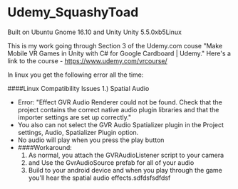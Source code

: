 # Udemy_SquashyToad

Built on Ubuntu Gnome 16.10 and Unity Unity 5.5.0xb5Linux 

This is my work going through Section 3 of the Udemy.com couse "Make Mobile VR Games in Unity with C#  for Google Cardboard | Udemy."
Here's a link to the course - https://www.udemy.com/vrcourse/

In linux you get the following error all the time:

####Linux Compatibility Issues
1.) Spatial Audio  
  
  * Error: "Effect GVR Audio Renderer could not be found. Check that the project contains the correct native audio plugin libraries and that the importer settings are set up correctly."
  * You also can not select the GVR Audio Spatializer plugin in the Project settings, Audio, Spatializer Plugin option.  
  * No audio will play when you press the play button
  * ####Workaround: 
    1. As normal, you attach the GVRAudioListener script to your camera
    2. and Use the GvrAudioSource prefab for all of your audio
    3. Build to your android device and when you play through the game you'll hear the spatial audio effects.sdfdsfsdfdsf
